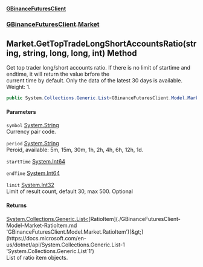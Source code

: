 #### [GBinanceFuturesClient](./index.md 'index')
### [GBinanceFuturesClient](./GBinanceFuturesClient.md 'GBinanceFuturesClient').[Market](./GBinanceFuturesClient-Market.md 'GBinanceFuturesClient.Market')
## Market.GetTopTradeLongShortAccountsRatio(string, string, long, long, int) Method
Get top trader long/short accounts ratio. If there is no limit of startime and endtime, it will return the value brfore the   
current time by default. Only the data of the latest 30 days is available. Weight: 1.  
```csharp
public System.Collections.Generic.List<GBinanceFuturesClient.Model.Market.RatioItem> GetTopTradeLongShortAccountsRatio(string symbol, string period, long startTime, long endTime, int limit=30);
```
#### Parameters
<a name='GBinanceFuturesClient-Market-GetTopTradeLongShortAccountsRatio(string_string_long_long_int)-symbol'></a>
`symbol` [System.String](https://docs.microsoft.com/en-us/dotnet/api/System.String 'System.String')  
Currency pair code.  
  
<a name='GBinanceFuturesClient-Market-GetTopTradeLongShortAccountsRatio(string_string_long_long_int)-period'></a>
`period` [System.String](https://docs.microsoft.com/en-us/dotnet/api/System.String 'System.String')  
Peroid, available: 5m, 15m, 30m, 1h, 2h, 4h, 6h, 12h, 1d.  
  
<a name='GBinanceFuturesClient-Market-GetTopTradeLongShortAccountsRatio(string_string_long_long_int)-startTime'></a>
`startTime` [System.Int64](https://docs.microsoft.com/en-us/dotnet/api/System.Int64 'System.Int64')  
  
  
<a name='GBinanceFuturesClient-Market-GetTopTradeLongShortAccountsRatio(string_string_long_long_int)-endTime'></a>
`endTime` [System.Int64](https://docs.microsoft.com/en-us/dotnet/api/System.Int64 'System.Int64')  
  
  
<a name='GBinanceFuturesClient-Market-GetTopTradeLongShortAccountsRatio(string_string_long_long_int)-limit'></a>
`limit` [System.Int32](https://docs.microsoft.com/en-us/dotnet/api/System.Int32 'System.Int32')  
Limit of result count, default 30, max 500. Optional  
  
#### Returns
[System.Collections.Generic.List&lt;](https://docs.microsoft.com/en-us/dotnet/api/System.Collections.Generic.List-1 'System.Collections.Generic.List`1')[RatioItem](./GBinanceFuturesClient-Model-Market-RatioItem.md 'GBinanceFuturesClient.Model.Market.RatioItem')[&gt;](https://docs.microsoft.com/en-us/dotnet/api/System.Collections.Generic.List-1 'System.Collections.Generic.List`1')  
List of ratio item objects.  
